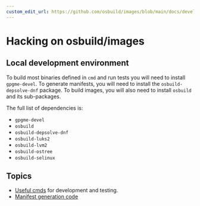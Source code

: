 ```yaml
---
custom_edit_url: https://github.com/osbuild/images/blob/main/docs/developer/README.md
---
```

# Hacking on osbuild/images

<!--
[//]: # ( DO NOT MODIFY THIS FILE! )
[//]: # ( This content is generated by `scripts/pull_readmes.py` )
[//]: # ( Rather change the source of this: https://github.com/osbuild/images/blob/main/docs/developer/README.md )
-->

## Local development environment

To build most binaries defined in `cmd` and run tests you will need to install `gpgme-devel`.
To generate manifests, you will need to install the `osbuild-depsolve-dnf` package.
To build images, you will also need to install `osbuild` and its sub-packages.

The full list of dependencies is:
- `gpgme-devel`
- `osbuild`
- `osbuild-depsolve-dnf`
- `osbuild-luks2`
- `osbuild-lvm2`
- `osbuild-ostree`
- `osbuild-selinux`

## Topics

- [Useful cmds](./cmds.md) for development and testing.
- [Manifest generation code](./code-manifest-generation.md)

